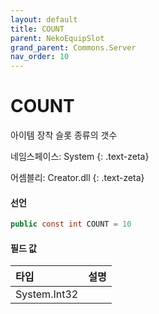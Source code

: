 ```yaml
---
layout: default
title: COUNT
parent: NekoEquipSlot
grand_parent: Commons.Server
nav_order: 10
---
```


<!-- 아래로 편집 -->

# COUNT
아이템 장착 슬롯 종류의 갯수

네임스페이스: System
{: .text-zeta}

어셈블리: Creator.dll
{: .text-zeta}

#### 선언

```cs
public const int COUNT = 10
```

#### 필드 값

|타입|설명|
|:--|:--|
|System.Int32|

<!-- #### 예제

```lua
    예제 코드
``` -->